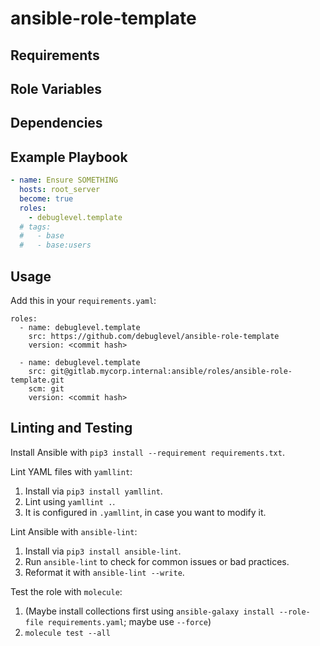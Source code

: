 # ansible-role-template

<!-- A brief description of the role goes here. -->

## Requirements

<!-- Any pre-requisites that may not be covered by Ansible itself or the role should be mentioned here. For instance, if the role uses the EC2 module, it may be a good idea to mention in this section that the boto package is required. -->

## Role Variables

<!-- A description of the settable variables for this role should go here, including any variables that are in defaults/main.yml, vars/main.yml, and any variables that can/should be set via parameters to the role. Any variables that are read from other roles and/or the global scope (ie. hostvars, group vars, etc.) should be mentioned here as well. -->

## Dependencies

<!-- A list of other roles hosted on Galaxy should go here, plus any details in regards to parameters that may need to be set for other roles, or variables that are used from other roles. -->

## Example Playbook

<!-- Including an example of how to use your role (for instance, with variables passed in as parameters) is always nice for users too:

    - hosts: servers
      roles:
         - { role: username.rolename, x: 42 } -->

```yaml
- name: Ensure SOMETHING
  hosts: root_server
  become: true
  roles:
    - debuglevel.template
  # tags:
  #   - base
  #   - base:users
```

## Usage

Add this in your `requirements.yaml`:

```
roles:
  - name: debuglevel.template
    src: https://github.com/debuglevel/ansible-role-template
    version: <commit hash>

  - name: debuglevel.template
    src: git@gitlab.mycorp.internal:ansible/roles/ansible-role-template.git
    scm: git
    version: <commit hash>
```

## Linting and Testing

Install Ansible with `pip3 install --requirement requirements.txt`.

Lint YAML files with `yamllint`:
1. Install via `pip3 install yamllint`.
2. Lint using `yamllint .`.
3. It is configured in `.yamllint`, in case you want to modify it.

Lint Ansible with `ansible-lint`:
1. Install via `pip3 install ansible-lint`.
2. Run `ansible-lint` to check for common issues or bad practices.
3. Reformat it with `ansible-lint --write`.

Test the role with `molecule`:
1. (Maybe install collections first using `ansible-galaxy install --role-file requirements.yaml`; maybe use `--force`)
2. `molecule test --all`
